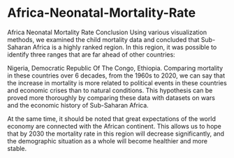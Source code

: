 # Africa-Neonatal-Mortality-Rate
Africa Neonatal Mortality Rate
Conclusion
Using various visualization methods, we examined the child mortality data and concluded that Sub-Saharan Africa is a highly ranked region. In this region, it was possible to identify three ranges that are far ahead of other countries:

Nigeria,
Democratic Republic Of The Congo,
Ethiopia.
Comparing mortality in these countries over 6 decades, from the 1960s to 2020, we can say that the increase in mortality is more related to political events in these countries and economic crises than to natural conditions. This hypothesis can be proved more thoroughly by comparing these data with datasets on wars and the economic history of Sub-Saharan Africa.

At the same time, it should be noted that great expectations of the world economy are connected with the African continent. This allows us to hope that by 2030 the mortality rate in this region will decrease significantly, and the demographic situation as a whole will become healthier and more stable.
